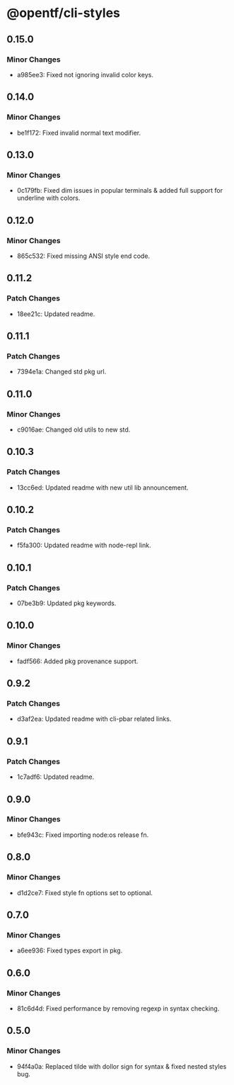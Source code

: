 # @opentf/cli-styles

## 0.15.0

### Minor Changes

- a985ee3: Fixed not ignoring invalid color keys.

## 0.14.0

### Minor Changes

- be1f172: Fixed invalid normal text modifier.

## 0.13.0

### Minor Changes

- 0c179fb: Fixed dim issues in popular terminals & added full support for underline with colors.

## 0.12.0

### Minor Changes

- 865c532: Fixed missing ANSI style end code.

## 0.11.2

### Patch Changes

- 18ee21c: Updated readme.

## 0.11.1

### Patch Changes

- 7394e1a: Changed std pkg url.

## 0.11.0

### Minor Changes

- c9016ae: Changed old utils to new std.

## 0.10.3

### Patch Changes

- 13cc6ed: Updated readme with new util lib announcement.

## 0.10.2

### Patch Changes

- f5fa300: Updated readme with node-repl link.

## 0.10.1

### Patch Changes

- 07be3b9: Updated pkg keywords.

## 0.10.0

### Minor Changes

- fadf566: Added pkg provenance support.

## 0.9.2

### Patch Changes

- d3af2ea: Updated readme with cli-pbar related links.

## 0.9.1

### Patch Changes

- 1c7adf6: Updated readme.

## 0.9.0

### Minor Changes

- bfe943c: Fixed importing node:os release fn.

## 0.8.0

### Minor Changes

- d1d2ce7: Fixed style fn options set to optional.

## 0.7.0

### Minor Changes

- a6ee936: Fixed types export in pkg.

## 0.6.0

### Minor Changes

- 81c6d4d: Fixed performance by removing regexp in syntax checking.

## 0.5.0

### Minor Changes

- 94f4a0a: Replaced tilde with dollor sign for syntax & fixed nested styles bug.
